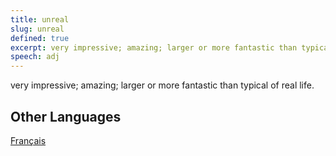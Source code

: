 ```yaml
---
title: unreal
slug: unreal
defined: true
excerpt: very impressive; amazing; larger or more fantastic than typical of real life.
speech: adj
---
```


very impressive; amazing; larger or more fantastic than typical of real life.

## Other Languages

[Français](/definitions/fr_FR/ireel)
